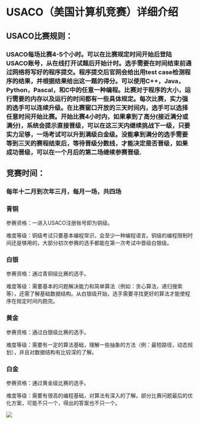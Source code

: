 # USACO（美国计算机竞赛）详细介绍

## USACO比赛规则：

### USACO每场比赛4-5个小时。可以在比赛规定时间开始后登陆USACO账号，从在线打开试题后开始计时。选手需要在时间结束前通过网络将写好的程序提交。程序提交后官网会给出用test case检测程序的结果，并根据结果给出这一题的得分。可以使用C++，Java，Python，Pascal，和C中的任意一种编程。比赛对于程序的大小，运行需要的内存以及运行的时间都有一些具体规定。每次比赛，实力强的选手可以连续升级。在比赛窗口开放的三天时间内，选手可以选择任意时间开始比赛。开始比赛4小时内，如果拿到了高分(接近满分或满分)，系统会提示直接晋级，可以在这三天内继续挑战下一级，只要实力足够，一场考试可以升到满级白金级。没能拿到满分的选手需要等到三天的赛程结束后，等待晋级分数线，才能决定是否晋级，如果成功晋级，可以在一个月后的第二场继续参赛晋级.

## **竞赛时间：**

### 每年十二月到次年三月，每月一场，共四场

### 青铜
参赛资格：一进入USACO注册账号即为铜级。

难度等级：铜级考试只要基本编程常识，会至少一种编程语言。铜级的编程限制时间还是够用的，大部分初次参赛的选手都能在第一次考试中晋级白银级。

### 白银
参赛资格：通过青铜级比赛的选手。

难度等级：需要基本的问题解决能力和简单算法（例如：贪心算法，递归搜索等），还需了解基础数据结构。从白银级开始，选手需要寻找更好的算法才能使程序在规定时间内跑完。

### 黄金
参赛资格：通过白银级比赛的选手。

难度等级：需要有一定的算法基础，理解一些抽象的方法（例：最短路径，动态规划），并且对数据结构有比较深的了解。

### 白金
参赛资格：通过黄金级比赛的选手。

难度等级：需要有很高的编程基础，对算法有深入的了解。部分比赛问题最后的优化方案，可能不只一个，得出的答案也不只一个。


![](https://img-blog.csdnimg.cn/img_convert/b485bafd1d1a0bda0d00941d04ba24da.png)